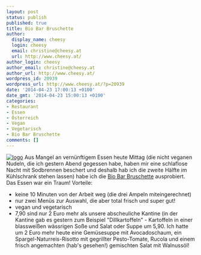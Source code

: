 ```yaml
---
layout: post
status: publish
published: true
title: Bio Bar Bruschette
author:
  display_name: cheesy
  login: cheesy
  email: christine@cheesy.at
  url: http://www.cheesy.at/
author_login: cheesy
author_email: christine@cheesy.at
author_url: http://www.cheesy.at/
wordpress_id: 20939
wordpress_url: http://www.cheesy.at/?p=20939
date: '2014-04-23 17:00:13 +0100'
date_gmt: '2014-04-23 15:00:13 +0100'
categories:
- Restaurant
- Essen
- Österreich
- Vegan
- Vegetarisch
- Bio Bar Bruschette
comments: []
---
```

[![](http://www.cheesy.at/wp-content/uploads/logo.gif "logo")](://www.cheesy.at/wp-content/uploads/logo.gif)
Aus Mangel an vernünftigem Essen heute Mittag (die nicht veganen Nudeln, die ich gestern Abend gegessen habe, haben mir eine schlaflose Nacht mit Sodbrennen beschert und deshalb hab ich die zweite Hälfte im Kühlschrank stehen lassen) habe ich die [Bio Bar Bruschette](http://bruschette.biobar.at/) ausprobiert. Das Essen war ein Traum!
Vorteile:
- keine 10 Minuten von der Arbeit weg (die drei Ampeln miteingerechnet)
- nur zwei Menüs zur Auswahl, die aber total frisch und super gut!
- vegan und vegetarisch
- 7,90 sind nur 2 Euro mehr als unsere abscheuliche Kantine (in der Kantine gab es gestern zum Beispiel "Dillkartoffeln" - Kartoffeln in einer blassweißen wässrigen Soße und Salat oder Suppe um 5,90. Ich hatte um 2 Euro mehr heute eine Gemüsesuppe mit Avocadoschaum, ein Spargel-Naturreis-Risotto mit gegrillter Pesto-Tomate, Rucola und einem frisch angemachten (hab's gesehen!) gemischten Salat mit Walnussöl!
